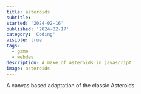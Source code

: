 ```yaml
---
title: asteroids
subtitle:
started: '2024-02-16'
published: '2024-02-17'
category: 'Coding'
visible: true
tags:
  - game
  - webdev
description: A make of asteroids in javascript
image: asteroids
---
```


A canvas based adaptation of the classic Asteroids

<script>
  import Asteroids from '$lib/games/asteroids/Asteroids.svelte';
</script>

<Asteroids />
